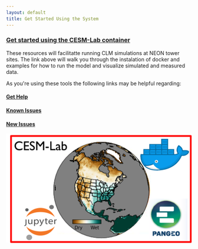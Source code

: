 ```yaml
---
layout: default
title: Get Started Using the System
---
```

### [Get started using the CESM-Lab container](https://ncar.github.io/ncar-neon-books/intro.html) 

These resources will facilitatte running CLM simulations at NEON tower sites.  The link above will walk you through the instalation of docker and examples for how to run the model and visualize simulated and measured data.

As you're using these tools the following links may be helpful regarding:
#### [Get Help](help.html)

#### [Known Issues](known.html)

#### [New Issues](issues.html)

<img src="../../images/CESM-Lab.png" alt="CESM-Lab graphic" style="display: block; margin: auto;">

